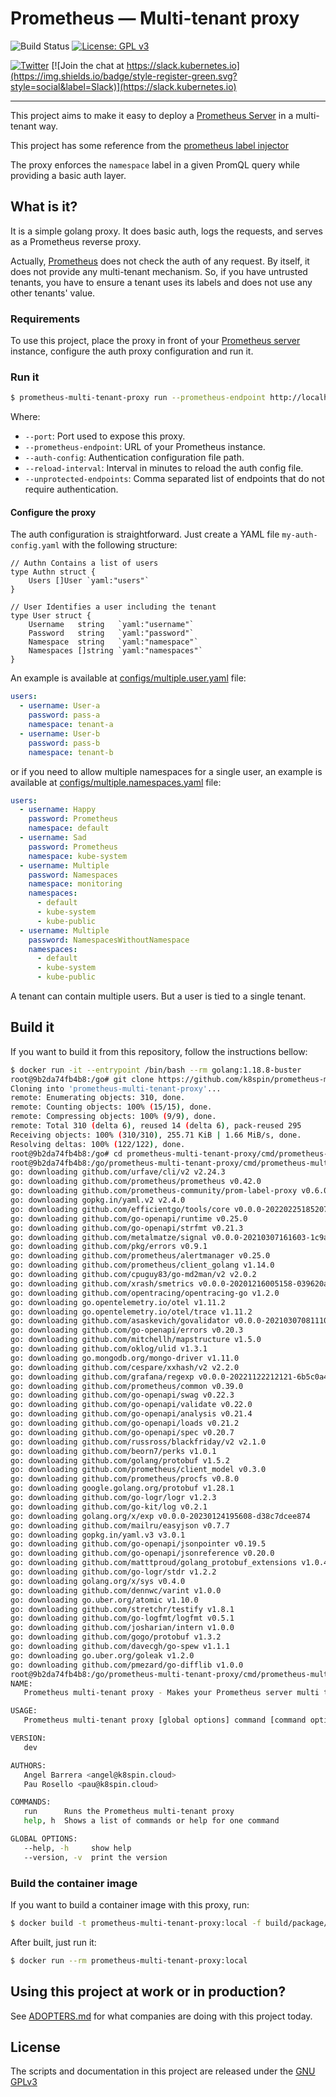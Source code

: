 # Prometheus — Multi-tenant proxy

![Build Status](https://action-badges.now.sh/k8spin/prometheus-multi-tenant-proxy)
[![License: GPL v3](https://img.shields.io/badge/License-GPLv3-blue.svg)](https://www.gnu.org/licenses/gpl-3.0)

[![Twitter](https://img.shields.io/twitter/url/https/twitter.com/k8spin.svg?style=social&label=Follow%20%40k8spin)](https://twitter.com/k8spin)
[![Join the chat at https://slack.kubernetes.io](https://img.shields.io/badge/style-register-green.svg?style=social&label=Slack)](https://slack.kubernetes.io)

------

This project aims to make it easy to deploy a [Prometheus Server](https://github.com/prometheus/prometheus)
in a multi-tenant way.

This project has some reference from the [prometheus label injector](https://github.com/prometheus-community/prom-label-proxy)

The proxy enforces the `namespace` label in a given PromQL query while providing a basic auth layer.

## What is it?

It is a simple golang proxy. It does basic auth, logs the requests, and serves as a Prometheus reverse proxy.

Actually, [Prometheus](https://github.com/prometheus/prometheus) does not check the auth of any request.
By itself, it does not provide any multi-tenant mechanism. So, if you have untrusted tenants,
you have to ensure a tenant uses its labels and does not use any other tenants' value.

### Requirements

To use this project, place the proxy in front of your [Prometheus server](https://github.com/prometheus/prometheus)
instance, configure the auth proxy configuration and run it.

### Run it

```bash
$ prometheus-multi-tenant-proxy run --prometheus-endpoint http://localhost:9090 --port 9091 --auth-config ./my-auth-config.yaml --reload-interval=5 --unprotected-endpoints /-/healthy,/-/ready
```

Where:

- `--port`: Port used to expose this proxy.
- `--prometheus-endpoint`: URL of your Prometheus instance.
- `--auth-config`: Authentication configuration file path.
- `--reload-interval`: Interval in minutes to reload the auth config file.
- `--unprotected-endpoints`: Comma separated list of endpoints that do not require authentication.

#### Configure the proxy

The auth configuration is straightforward. Just create a YAML file `my-auth-config.yaml` with the following structure:

```golang
// Authn Contains a list of users
type Authn struct {
	Users []User `yaml:"users"`
}

// User Identifies a user including the tenant
type User struct {
	Username   string   `yaml:"username"`
	Password   string   `yaml:"password"`
	Namespace  string   `yaml:"namespace"`
	Namespaces []string `yaml:"namespaces"`
}
```

An example is available at [configs/multiple.user.yaml](configs/multiple.user.yaml) file:

```yaml
users:
  - username: User-a
    password: pass-a
    namespace: tenant-a
  - username: User-b
    password: pass-b
    namespace: tenant-b
```

or if you need to allow multiple namespaces for a single user,
an example is available at [configs/multiple.namespaces.yaml](configs/multiple.namespaces.yaml) file:

```yaml
users:
  - username: Happy
    password: Prometheus
    namespace: default
  - username: Sad
    password: Prometheus
    namespace: kube-system
  - username: Multiple
    password: Namespaces
    namespace: monitoring
    namespaces:
      - default
      - kube-system
      - kube-public
  - username: Multiple
    password: NamespacesWithoutNamespace
    namespaces:
      - default
      - kube-system
      - kube-public
```

A tenant can contain multiple users. But a user is tied to a single tenant.

## Build it

If you want to build it from this repository, follow the instructions bellow:

```bash
$ docker run -it --entrypoint /bin/bash --rm golang:1.18.8-buster
root@9b2da74fb4b8:/go# git clone https://github.com/k8spin/prometheus-multi-tenant-proxy.git
Cloning into 'prometheus-multi-tenant-proxy'...
remote: Enumerating objects: 310, done.
remote: Counting objects: 100% (15/15), done.
remote: Compressing objects: 100% (9/9), done.
remote: Total 310 (delta 6), reused 14 (delta 6), pack-reused 295
Receiving objects: 100% (310/310), 255.71 KiB | 1.66 MiB/s, done.
Resolving deltas: 100% (122/122), done.
root@9b2da74fb4b8:/go# cd prometheus-multi-tenant-proxy/cmd/prometheus-multi-tenant-proxy/
root@9b2da74fb4b8:/go/prometheus-multi-tenant-proxy/cmd/prometheus-multi-tenant-proxy# go build
go: downloading github.com/urfave/cli/v2 v2.24.3
go: downloading github.com/prometheus/prometheus v0.42.0
go: downloading github.com/prometheus-community/prom-label-proxy v0.6.0
go: downloading gopkg.in/yaml.v2 v2.4.0
go: downloading github.com/efficientgo/tools/core v0.0.0-20220225185207-fe763185946b
go: downloading github.com/go-openapi/runtime v0.25.0
go: downloading github.com/go-openapi/strfmt v0.21.3
go: downloading github.com/metalmatze/signal v0.0.0-20210307161603-1c9aa721a97a
go: downloading github.com/pkg/errors v0.9.1
go: downloading github.com/prometheus/alertmanager v0.25.0
go: downloading github.com/prometheus/client_golang v1.14.0
go: downloading github.com/cpuguy83/go-md2man/v2 v2.0.2
go: downloading github.com/xrash/smetrics v0.0.0-20201216005158-039620a65673
go: downloading github.com/opentracing/opentracing-go v1.2.0
go: downloading go.opentelemetry.io/otel v1.11.2
go: downloading go.opentelemetry.io/otel/trace v1.11.2
go: downloading github.com/asaskevich/govalidator v0.0.0-20210307081110-f21760c49a8d
go: downloading github.com/go-openapi/errors v0.20.3
go: downloading github.com/mitchellh/mapstructure v1.5.0
go: downloading github.com/oklog/ulid v1.3.1
go: downloading go.mongodb.org/mongo-driver v1.11.0
go: downloading github.com/cespare/xxhash/v2 v2.2.0
go: downloading github.com/grafana/regexp v0.0.0-20221122212121-6b5c0a4cb7fd
go: downloading github.com/prometheus/common v0.39.0
go: downloading github.com/go-openapi/swag v0.22.3
go: downloading github.com/go-openapi/validate v0.22.0
go: downloading github.com/go-openapi/analysis v0.21.4
go: downloading github.com/go-openapi/loads v0.21.2
go: downloading github.com/go-openapi/spec v0.20.7
go: downloading github.com/russross/blackfriday/v2 v2.1.0
go: downloading github.com/beorn7/perks v1.0.1
go: downloading github.com/golang/protobuf v1.5.2
go: downloading github.com/prometheus/client_model v0.3.0
go: downloading github.com/prometheus/procfs v0.8.0
go: downloading google.golang.org/protobuf v1.28.1
go: downloading github.com/go-logr/logr v1.2.3
go: downloading github.com/go-kit/log v0.2.1
go: downloading golang.org/x/exp v0.0.0-20230124195608-d38c7dcee874
go: downloading github.com/mailru/easyjson v0.7.7
go: downloading gopkg.in/yaml.v3 v3.0.1
go: downloading github.com/go-openapi/jsonpointer v0.19.5
go: downloading github.com/go-openapi/jsonreference v0.20.0
go: downloading github.com/matttproud/golang_protobuf_extensions v1.0.4
go: downloading github.com/go-logr/stdr v1.2.2
go: downloading golang.org/x/sys v0.4.0
go: downloading github.com/dennwc/varint v1.0.0
go: downloading go.uber.org/atomic v1.10.0
go: downloading github.com/stretchr/testify v1.8.1
go: downloading github.com/go-logfmt/logfmt v0.5.1
go: downloading github.com/josharian/intern v1.0.0
go: downloading github.com/gogo/protobuf v1.3.2
go: downloading github.com/davecgh/go-spew v1.1.1
go: downloading go.uber.org/goleak v1.2.0
go: downloading github.com/pmezard/go-difflib v1.0.0
root@9b2da74fb4b8:/go/prometheus-multi-tenant-proxy/cmd/prometheus-multi-tenant-proxy# ./prometheus-multi-tenant-proxy
NAME:
   Prometheus multi-tenant proxy - Makes your Prometheus server multi tenant

USAGE:
   Prometheus multi-tenant proxy [global options] command [command options] [arguments...]

VERSION:
   dev

AUTHORS:
   Angel Barrera <angel@k8spin.cloud>
   Pau Rosello <pau@k8spin.cloud>

COMMANDS:
   run      Runs the Prometheus multi-tenant proxy
   help, h  Shows a list of commands or help for one command

GLOBAL OPTIONS:
   --help, -h     show help
   --version, -v  print the version
```

### Build the container image

If you want to build a container image with this proxy, run:

```bash
$ docker build -t prometheus-multi-tenant-proxy:local -f build/package/Dockerfile .
```

After built, just run it:

```bash
$ docker run --rm prometheus-multi-tenant-proxy:local
```

## Using this project at work or in production?

See [ADOPTERS.md](ADOPTERS.md) for what companies are doing with this project today.

## License

The scripts and documentation in this project are released under the [GNU GPLv3](LICENSE)

